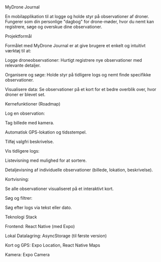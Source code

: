 MyDrone Journal 

En mobilapplikation til at logge og holde styr på observationer af droner. Fungerer som din personlige "dagbog" for drone-møder, hvor du nemt kan registrere, søge og overskue dine observationer.

Projektformål

Formålet med MyDrone Journal er at give brugere et enkelt og intuitivt værktøj til at:

Logge droneobservationer: Hurtigt registrere nye observationer med relevante detaljer.

Organisere og søge: Holde styr på tidligere logs og nemt finde specifikke observationer.

Visualisere data: Se observationer på et kort for et bedre overblik over, hvor droner er blevet set.

Kernefunktioner (Roadmap)

Log en observation:

Tag billede med kamera.

Automatisk GPS-lokation og tidsstempel.

Tilføj valgfri beskrivelse.

Vis tidligere logs:

Listevisning med mulighed for at sortere.

Detaljevisning af individuelle observationer (billede, lokation, beskrivelse).

Kortvisning:

Se alle observationer visualiseret på et interaktivt kort.

Søg og filtrer:

Søg efter logs via tekst eller dato.

Teknologi Stack

Frontend: React Native (med Expo)

Lokal Datalagring: AsyncStorage (til første version)

Kort og GPS: Expo Location, React Native Maps

Kamera: Expo Camera
